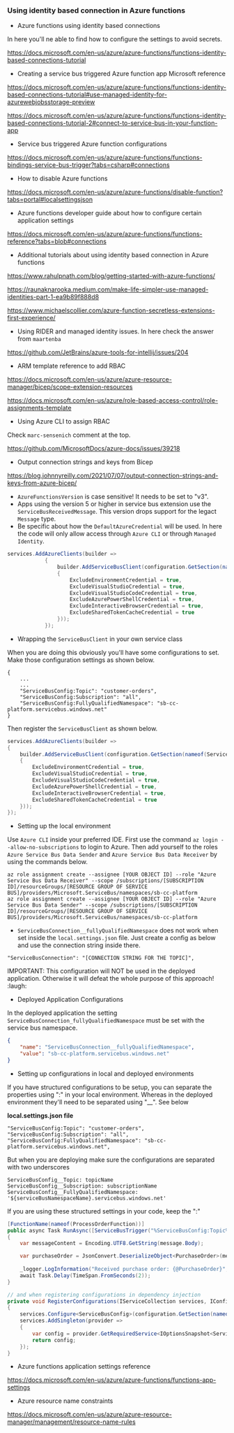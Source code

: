 ### Using identity based connection in Azure functions

* Azure functions using identity based connections

In here you'll ne able to find how to configure the settings to avoid secrets. 

https://docs.microsoft.com/en-us/azure/azure-functions/functions-identity-based-connections-tutorial

* Creating a service bus triggered Azure function app Microsoft reference

https://docs.microsoft.com/en-us/azure/azure-functions/functions-identity-based-connections-tutorial#use-managed-identity-for-azurewebjobsstorage-preview

https://docs.microsoft.com/en-us/azure/azure-functions/functions-identity-based-connections-tutorial-2#connect-to-service-bus-in-your-function-app

* Service bus triggered Azure function configurations

https://docs.microsoft.com/en-us/azure/azure-functions/functions-bindings-service-bus-trigger?tabs=csharp#connections

* How to disable Azure functions

https://docs.microsoft.com/en-us/azure/azure-functions/disable-function?tabs=portal#localsettingsjson

* Azure functions developer guide about how to configure certain application settings

https://docs.microsoft.com/en-us/azure/azure-functions/functions-reference?tabs=blob#connections

* Additional tutorials about using identity based connection in Azure functions

https://www.rahulpnath.com/blog/getting-started-with-azure-functions/

https://raunaknarooka.medium.com/make-life-simpler-use-managed-identities-part-1-ea9b89f888d8

https://www.michaelscollier.com/azure-function-secretless-extensions-first-experience/

* Using RIDER and managed identity issues. In here check the answer from `maartenba`

https://github.com/JetBrains/azure-tools-for-intellij/issues/204

* ARM template reference to add RBAC

https://docs.microsoft.com/en-us/azure/azure-resource-manager/bicep/scope-extension-resources

https://docs.microsoft.com/en-us/azure/role-based-access-control/role-assignments-template

* Using Azure CLI to assign RBAC

Check `marc-sensenich` comment at the top.

https://github.com/MicrosoftDocs/azure-docs/issues/39218

* Output connection strings and keys from Bicep

https://blog.johnnyreilly.com/2021/07/07/output-connection-strings-and-keys-from-azure-bicep/

* `AzureFunctionsVersion` is case sensitive! It needs to be set to "v3".
* Apps using the version 5 or higher in service bus extension use the `ServiceBusReceivedMessage`. This version drops support for the legact `Message` type.
* Be specific about how the `DefaultAzureCredential` will be used. In here the code will only allow access through `Azure CLI` or through `Managed Identity`.

```c#
services.AddAzureClients(builder =>
            {
                builder.AddServiceBusClient(configuration.GetSection(nameof(ServiceBusConfig))).WithCredential(new DefaultAzureCredential(new DefaultAzureCredentialOptions
                {
                    ExcludeEnvironmentCredential = true,
                    ExcludeVisualStudioCredential = true,
                    ExcludeVisualStudioCodeCredential = true,
                    ExcludeAzurePowerShellCredential = true,
                    ExcludeInteractiveBrowserCredential = true,
                    ExcludeSharedTokenCacheCredential = true
                }));
            });
```
* Wrapping the `ServiceBusClient` in your own service class

When you are doing this obviously you'll have some configurations to set. Make those configuration settings as shown below.
```
{
    ...
    ...
    "ServiceBusConfig:Topic": "customer-orders",
    "ServiceBusConfig:Subscription": "all",
    "ServiceBusConfig:FullyQualifiedNamespace": "sb-cc-platform.servicebus.windows.net"
}
```
Then register the `ServiceBusClient` as shown below.
```c#
services.AddAzureClients(builder =>
{
    builder.AddServiceBusClient(configuration.GetSection(nameof(ServiceBusConfig))).WithCredential(new DefaultAzureCredential(new DefaultAzureCredentialOptions
    {
        ExcludeEnvironmentCredential = true,
        ExcludeVisualStudioCredential = true,
        ExcludeVisualStudioCodeCredential = true,
        ExcludeAzurePowerShellCredential = true,
        ExcludeInteractiveBrowserCredential = true,
        ExcludeSharedTokenCacheCredential = true
    }));
});
```
* Setting up the local environment

Use `Azure CLI` inside your preferred IDE. First use the command `az login --allow-no-subscriptions` to login to Azure.
Then add yourself to the roles `Azure Service Bus Data Sender` and `Azure Service Bus Data Receiver` by using the commands below. 

```
az role assignment create --assignee [YOUR OBJECT ID] --role "Azure Service Bus Data Receiver" --scope /subscriptions/[SUBSCRIPTION ID]/resourceGroups/[RESOURCE GROUP OF SERVICE BUS]/providers/Microsoft.ServiceBus/namespaces/sb-cc-platform
az role assignment create --assignee [YOUR OBJECT ID] --role "Azure Service Bus Data Sender" --scope /subscriptions/[SUBSCRIPTION ID]/resourceGroups/[RESOURCE GROUP OF SERVICE BUS]/providers/Microsoft.ServiceBus/namespaces/sb-cc-platform
``` 
  * `ServiceBusConnection__fullyQualifiedNamespace` does not work when set inside the `local.settings.json` file. Just create a config as below and use the connection string inside there.
```
"ServiceBusConnection": "[CONNECTION STRING FOR THE TOPIC]",
```
IMPORTANT: This configuration will NOT be used in the deployed application. Otherwise it will defeat the whole purpose of this approach! :laugh:

* Deployed Application Configurations

In the deployed application the setting `ServiceBusConnection_fullyQualifiedNamespace` must be set with the service bus namespace.
```json
{
    "name": "ServiceBusConnection__fullyQualifiedNamespace",
    "value": "sb-cc-platform.servicebus.windows.net"
}
```
* Setting up configurations in local and deployed environments

If you have structured configurations to be setup, you can separate the properties using ":" in your local environment.
Whereas in the deployed environment they'll need to be separated using "__". See below

__local.settings.json file__

```
"ServiceBusConfig:Topic": "customer-orders",
"ServiceBusConfig:Subscription": "all",
"ServiceBusConfig:FullyQualifiedNamespace": "sb-cc-platform.servicebus.windows.net",
```

But when you are deploying make sure the configurations are separated with two underscores

```
ServiceBusConfig__Topic: topicName
ServiceBusConfig__Subscription: subscriptionName
ServiceBusConfig__FullyQualifiedNamespace: '${serviceBusNamespaceName}.servicebus.windows.net'
```

If you are using these structured settings in your code, keep the ":"

```c#
[FunctionName(nameof(ProcessOrderFunction))]
public async Task RunAsync([ServiceBusTrigger("%ServiceBusConfig:Topic%", "%ServiceBusConfig:Subscription%", Connection = "ServiceBusConnection")] ServiceBusReceivedMessage message)
{
    var messageContent = Encoding.UTF8.GetString(message.Body);

    var purchaseOrder = JsonConvert.DeserializeObject<PurchaseOrder>(messageContent);
    
    _logger.LogInformation("Received purchase order: {@PurchaseOrder}", purchaseOrder);
    await Task.Delay(TimeSpan.FromSeconds(2));
}

// and when registering configurations in dependency injection
private void RegisterConfigurations(IServiceCollection services, IConfiguration configuration)
{
    services.Configure<ServiceBusConfig>(configuration.GetSection(nameof(ServiceBusConfig)));
    services.AddSingleton(provider =>
    {
        var config = provider.GetRequiredService<IOptionsSnapshot<ServiceBusConfig>>().Value;
        return config;
    });
}
```
* Azure functions application settings reference

https://docs.microsoft.com/en-us/azure/azure-functions/functions-app-settings


* Azure resource name constraints

https://docs.microsoft.com/en-us/azure/azure-resource-manager/management/resource-name-rules
  